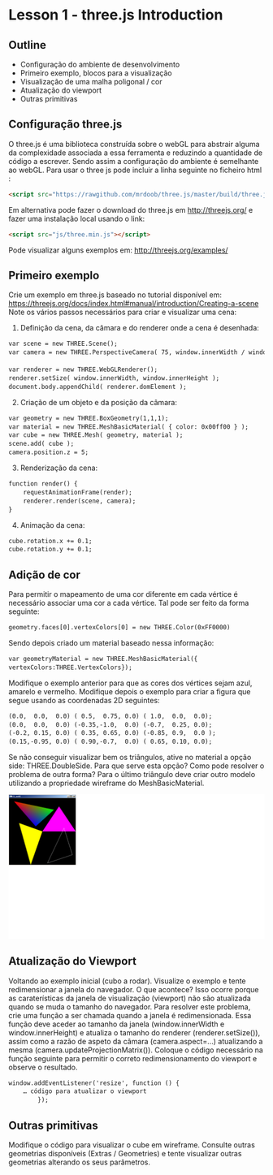 # Lesson 1 - three.js Introduction

## Outline
* Configuração do ambiente de desenvolvimento
* Primeiro exemplo, blocos para a visualização
* Visualização de uma malha poligonal / cor
* Atualização do viewport
* Outras primitivas 
 

## Configuração three.js 
O three.js é uma biblioteca construída sobre o webGL para abstrair alguma da complexidade associada a essa ferramenta e reduzindo a quantidade de código a escrever. Sendo assim a configuração do ambiente é semelhante ao webGL.
Para usar o three js pode incluir a linha seguinte no ficheiro html :


``` html
<script src="https://rawgithub.com/mrdoob/three.js/master/build/three.js"></script>
```

Em alternativa pode fazer o download do three.js em http://threejs.org/ e fazer uma instalação local usando o link:

``` html
<script src="js/three.min.js"></script>
```

Pode visualizar alguns exemplos em: http://threejs.org/examples/

## Primeiro exemplo 
Crie um exemplo em three.js baseado no tutorial disponível em:
https://threejs.org/docs/index.html#manual/introduction/Creating-a-scene
Note os vários passos necessários para criar e visualizar uma cena:

1.	Definição da cena, da câmara e do renderer onde a cena é desenhada:
``` html
var scene = new THREE.Scene();
var camera = new THREE.PerspectiveCamera( 75, window.innerWidth / window.innerHeight, 0.1, 1000 );

var renderer = new THREE.WebGLRenderer();
renderer.setSize( window.innerWidth, window.innerHeight );
document.body.appendChild( renderer.domElement );
```
2.	Criação de um objeto e da posição da câmara:
``` html
var geometry = new THREE.BoxGeometry(1,1,1);
var material = new THREE.MeshBasicMaterial( { color: 0x00ff00 } ); 
var cube = new THREE.Mesh( geometry, material ); 
scene.add( cube ); 
camera.position.z = 5;
```
3.	Renderização da cena: 
``` html
function render() {
	requestAnimationFrame(render);
	renderer.render(scene, camera);
}
```
4.	Animação da cena: 
``` html
cube.rotation.x += 0.1;
cube.rotation.y += 0.1;
```
## Adição de cor
Para permitir o mapeamento de uma cor diferente em cada vértice é necessário associar uma cor a cada vértice. Tal pode ser feito da forma seguinte:

``` html
geometry.faces[0].vertexColors[0] = new THREE.Color(0xFF0000)

```
Sendo depois criado um material baseado nessa informação:
``` html
var geometryMaterial = new THREE.MeshBasicMaterial({
vertexColors:THREE.VertexColors});
```
Modifique o exemplo anterior para que as cores dos vértices sejam azul, amarelo e vermelho.
Modifique depois o exemplo para criar a figura que segue usando as coordenadas 2D seguintes:
``` html
(0.0,  0.0,  0.0) ( 0.5,  0.75, 0.0) ( 1.0,  0.0,  0.0);
(0.0,  0.0,  0.0) (-0.35,-1.0,  0.0) (-0.7,  0.25, 0.0);
(-0.2, 0.15, 0.0) ( 0.35, 0.65, 0.0) (-0.85, 0.9,  0.0 );
(0.15,-0.95, 0.0) ( 0.90,-0.7,  0.0) ( 0.65, 0.10, 0.0); 
```

Se não conseguir visualizar bem os triângulos, ative no material a opção side: THREE.DoubleSide. Para que serve esta opção? Como pode resolver o problema de outra forma?
Para o último triângulo deve criar outro modelo utilizando a propriedade wireframe do MeshBasicMaterial.
 
![4 Triângulos](./figura1.png)

## Atualização do Viewport
Voltando ao exemplo inicial (cubo a rodar). Visualize o exemplo e tente redimensionar a janela do navegador. O que acontece? Isso ocorre porque as caraterísticas da janela de visualização (viewport) não são atualizada quando se muda o tamanho do navegador.
Para resolver este problema, crie uma função a ser chamada quando a janela é redimensionada. Essa função deve aceder ao tamanho da janela (window.innerWidth
 e window.innerHeight) e atualiza o tamanho do renderer (renderer.setSize()),  assim como a razão de aspeto da câmara (camera.aspect=…) atualizando a mesma (camera.updateProjectionMatrix()).
Coloque o código necessário na função seguinte para permitir o correto redimensionamento do viewport e observe o resultado.

``` html
window.addEventListener('resize', function () {				       
	… código para atualizar o viewport
		});
```
## Outras primitivas
Modifique o código para visualizar o cube em wireframe.
Consulte outras geometrias disponíveis (Extras / Geometries) e tente visualizar outras geometrias alterando os seus parâmetros. 

